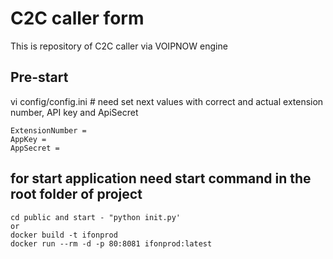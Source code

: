 <!---
Copyright PavelG
MIT License
--->

# C2C caller form

This is repository of C2C caller via VOIPNOW engine

## Pre-start
vi config/config.ini
    # need set next values with correct and actual extension number, API key and ApiSecret
    
    ExtensionNumber =
    AppKey =
    AppSecret =

## for start application need start command in the root folder of project

    cd public and start - "python init.py'
    or
    docker build -t ifonprod
    docker run --rm -d -p 80:8081 ifonprod:latest



